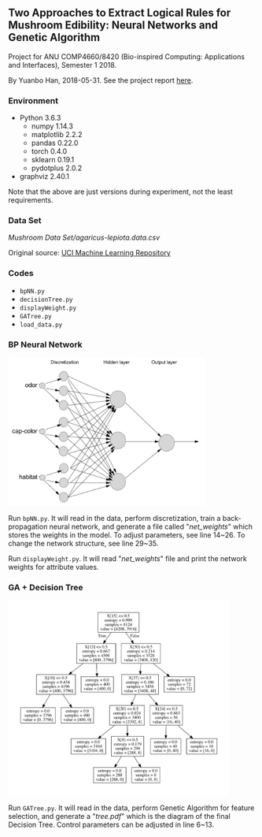 ## Two Approaches to Extract Logical Rules for Mushroom Edibility: Neural Networks and Genetic Algorithm ##

Project for ANU COMP4660/8420 (Bio-inspired Computing: Applications and Interfaces), Semester 1 2018.

By Yuanbo Han, 2018-05-31. See the project report [here](Two-Approaches-to-Extract-Logical-Rules-for-Mushroom-Edibility--Neural-Networks-and-Genetic-Algorithm.pdf).

### Environment ###

- Python 3.6.3
  - numpy 1.14.3
  - matplotlib 2.2.2
  - pandas 0.22.0
  - torch 0.4.0
  - sklearn 0.19.1
  - pydotplus 2.0.2
- graphviz 2.40.1

Note that the above are just versions during experiment, not the least requirements.

### Data Set ###

*Mushroom Data Set/agaricus-lepiota.data.csv*

Original source: [UCI Machine Learning Repository](https://archive.ics.uci.edu/ml/datasets/Mushroom)

### Codes ###

- `bpNN.py`
- `decisionTree.py`
- `displayWeight.py`
- `GATree.py`
- `load_data.py`

### BP Neural Network ###

<img alt="Neural Network for Extracting Rules" src="bpNN.png" width="400">

Run `bpNN.py`. It will read in the data, perform discretization, train a back-propagation neural network, and generate a file called "*net_weights*" which stores the weights in the model. To adjust parameters, see line 14\~26. To change the network structure, see line 29\~35.

Run `displayWeight.py`. It will read "*net_weights*" file and print the network weights for attribute values.

### GA + Decision Tree ###

<img alt="Decision Tree Selected by GA" src="tree5.png" width="450">

Run `GATree.py`. It will read in the data, perform Genetic Algorithm for feature selection, and generate a "*tree.pdf*" which is the diagram of the final Decision Tree. Control parameters can be adjusted in line 6\~13.
